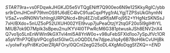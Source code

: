 $START$9ra+vs0FDqwkJHGKJD5e5VTQgENiff7Q900eo6N9e125KkyRgIC/ybbsr9rDmJHCmP79hmOS91J6dEC4lvC91uaCqxPfyg1rALYgjTZPSsUkGhynhNVSaZ+vxRN0NV1xhIngjURPQNcd+Bhj4EZ/oEatRfjsMFoj952+YHgNzSKNSsJ7xH/BXdo+5nUZ5oP52UXUH002YEI9vup7juPeaOtzjY2tqGF20o5l9glHfrYLMIUB7ok9D7MpIk3sBpeu2nu/KYV4I0TPwRcM6G381ptwuskJSh8ENV2nX4Q7vo1jo5LnEnWWln9kGXTvI4mI5A8YnW0o+v98uFebSFXld1oo7ySpJfVc1ORa5pV1fnP7QEIpVPQcgSst5GlwCLoOQDDLfw7djpeJ/Iq4y6B7BoH6kCvUHjBk+/yoIwFxyPri8KzOerZRjAFOry/0QCnl2egG25oDL4XgMoDqgSfZKQ==$END$